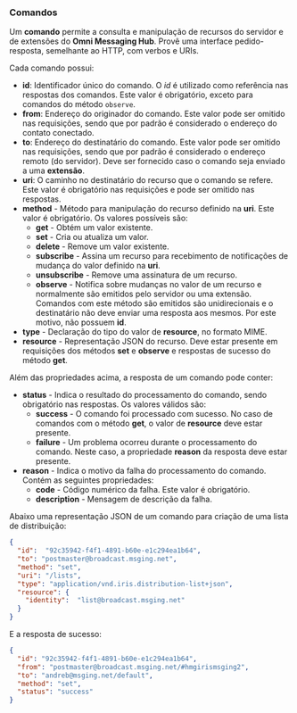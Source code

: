 ### Comandos

Um **comando** permite a consulta e manipulação de recursos do servidor e de extensões do **Omni Messaging Hub**. Provê uma interface pedido-resposta, semelhante ao HTTP, com verbos e URIs. 

Cada comando possui:
- **id**: Identificador único do comando. O *id* é utilizado como referência nas respostas dos comandos. Este valor é obrigatório, exceto para comandos do método `observe`.
- **from**: Endereço do originador do comando. Este valor pode ser omitido nas requisições, sendo que por padrão é considerado o endereço do contato conectado.
- **to**: Endereço do destinatário do comando. Este valor pode ser omitido nas requisições, sendo que por padrão é considerado o endereço remoto (do servidor). Deve ser fornecido caso o comando seja enviado a uma **extensão**.
- **uri**: O caminho no destinatário do recurso que o comando se refere. Este valor é obrigatório nas requisições e pode ser omitido nas respostas. 
- **method** - Método para manipulação do recurso definido na **uri**. Este valor é obrigatório. Os valores possíveis são:
  * **get** - Obtém um valor existente.
  * **set** - Cria ou atualiza um valor.
  * **delete** - Remove um valor existente.
  * **subscribe** - Assina um recurso para recebimento de notificações de mudança do valor definido na **uri**.
  * **unsubscribe** - Remove uma assinatura de um recurso.
  * **observe** - Notifica sobre mudanças no valor de um recurso e normalmente são emitidos pelo servidor ou uma extensão. Comandos com este método são emitidos são unidirecionais e o destinatário não deve enviar uma resposta aos mesmos. Por este motivo, não possuem **id**.
- **type** - Declaração do tipo do valor de **resource**, no formato MIME.
- **resource** - Representação JSON do recurso. Deve estar presente em requisições dos métodos **set** e **observe** e respostas de sucesso do método **get**.

Além das propriedades acima, a resposta de um comando pode conter:
- **status** - Indica o resultado do processamento do comando, sendo obrigatório nas respostas. Os valores válidos são:
  * **success** - O comando foi processado com sucesso. No caso de comandos com o método **get**, o valor de **resource** deve estar presente.
  * **failure** - Um problema ocorreu durante o processamento do comando. Neste caso, a propriedade **reason** da resposta deve estar presente.
- **reason** - Indica o motivo da falha do processamento do comando. Contém as seguintes propriedades:
  * **code** - Código numérico da falha. Este valor é obrigatório.
  * **description** - Mensagem de descrição da falha.
  
Abaixo uma representação JSON de um comando para criação de uma lista de distribuição:

```json
{
  "id":  "92c35942-f4f1-4891-b60e-e1c294ea1b64",
  "to": "postmaster@broadcast.msging.net",
  "method": "set",
  "uri": "/lists",
  "type": "application/vnd.iris.distribution-list+json",
  "resource": {
    "identity":  "list@broadcast.msging.net"
  }
} 
```
E a resposta de sucesso:
```json
{
  "id": "92c35942-f4f1-4891-b60e-e1c294ea1b64",
  "from": "postmaster@broadcast.msging.net/#hmgirismsging2",
  "to": "andreb@msging.net/default",
  "method": "set",
  "status": "success"
} 
```
  

